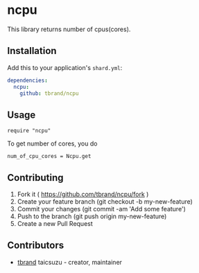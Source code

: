 # ncpu

This library returns number of cpus(cores).

## Installation

Add this to your application's `shard.yml`:

```yaml
dependencies:
  ncpu:
    github: tbrand/ncpu
```

## Usage

```crystal
require "ncpu"
```

To get number of cores, you do
```crystal
num_of_cpu_cores = Ncpu.get
```

## Contributing

1. Fork it ( https://github.com/tbrand/ncpu/fork )
2. Create your feature branch (git checkout -b my-new-feature)
3. Commit your changes (git commit -am 'Add some feature')
4. Push to the branch (git push origin my-new-feature)
5. Create a new Pull Request

## Contributors

- [tbrand](https://github.com/tbrand) taicsuzu - creator, maintainer
